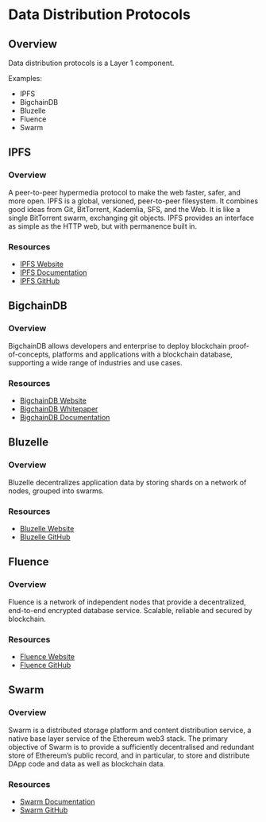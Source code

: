 # Data Distribution Protocols

## Overview
Data distribution protocols is a Layer 1 component.

Examples:

  * IPFS
  * BigchainDB
  * Bluzelle
  * Fluence
  * Swarm

## IPFS
### Overview
A peer-to-peer hypermedia protocol to make the web faster, safer, and more open. IPFS is a global, versioned, peer-to-peer filesystem. It combines good ideas from Git, BitTorrent, Kademlia, SFS, and the Web. It is like a single BitTorrent swarm, exchanging git objects. IPFS provides an interface as simple as the HTTP web, but with permanence built in.

### Resources
  * [IPFS Website](https://ipfs.io/)
  * [IPFS Documentation](https://ipfs.io/docs/)
  * [IPFS GitHub](https://github.com/ipfs/go-ipfs)

## BigchainDB
### Overview
BigchainDB allows developers and enterprise to deploy blockchain proof-of-concepts, platforms and applications with a blockchain database, supporting a wide range of industries and use cases.

### Resources
  * [BigchainDB Website](https://www.bigchaindb.com/)
  * [BigchainDB Whitepaper](https://www.bigchaindb.com/whitepaper/)
  * [BigchainDB Documentation](https://docs.bigchaindb.com/en/latest/)

## Bluzelle
### Overview
Bluzelle decentralizes application data by storing shards on a network of nodes, grouped into swarms.

### Resources
  * [Bluzelle Website](https://bluzelle.com/)
  * [Bluzelle GitHub](https://github.com/bluzelle/swarmDB)

## Fluence
### Overview
Fluence is a network of independent nodes that provide a decentralized, end-to-end encrypted database service. Scalable, reliable and secured by blockchain.

### Resources
  * [Fluence Website](https://fluence.one/)
  * [Fluence GitHub](https://github.com/FluenceLabs)

## Swarm
### Overview
Swarm is a distributed storage platform and content distribution service, a native base layer service of the Ethereum web3 stack. The primary objective of Swarm is to provide a sufficiently decentralised and redundant store of Ethereum’s public record, and in particular, to store and distribute DApp code and data as well as blockchain data.

### Resources
  * [Swarm Documentation](http://swarm-guide.readthedocs.io/en/latest/introduction.html)
  * [Swarm GitHub](https://github.com/ethersphere/go-ethereum/tree/develop/swarm)

